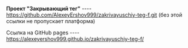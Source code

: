 **Проект "Закрывающий тег"** ---- https://github.com/AlexeyErshov999/zakrivayuschiy-teg-f.git (без этой ссылки не пропускает платформа)

Ссылка на GitHub pages ---- https://alexeyershov999.github.io/zakrivayuschiy-teg-f/
